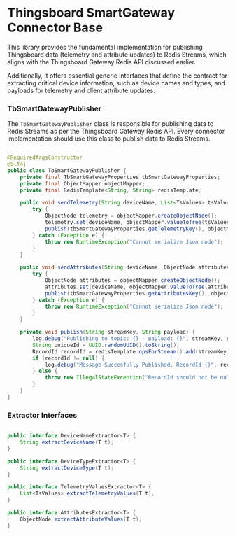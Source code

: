 # Thingsboard SmartGateway Connector Base

This library provides the fundamental implementation for publishing Thingsboard data (telemetry and attribute updates)
to Redis Streams,
which aligns with the Thingsboard Gateway Redis API discussed earlier.

Additionally, it offers essential generic interfaces that define the contract for extracting critical device
information, such as device names and types, and payloads for telemetry and client attribute updates.

### TbSmartGatewayPublisher

The `TbSmartGatewayPublisher` class is responsible for publishing data to Redis Streams as per the Thingsboard Gateway
Redis API.
Every connector implementation should use this class to publish data to Redis Streams.

```java

@RequiredArgsConstructor
@Slf4j
public class TbSmartGatewayPublisher {
    private final TbSmartGatewayProperties tbSmartGatewayProperties;
    private final ObjectMapper objectMapper;
    private final RedisTemplate<String, String> redisTemplate;

    public void sendTelemetry(String deviceName, List<TsValues> tsValues) {
        try {
            ObjectNode telemetry = objectMapper.createObjectNode();
            telemetry.set(deviceName, objectMapper.valueToTree(tsValues));
            publish(tbSmartGatewayProperties.getTelemetryKey(), objectMapper.writeValueAsString(telemetry));
        } catch (Exception e) {
            throw new RuntimeException("Cannot serialize Json node");
        }
    }

    public void sendAttributes(String deviceName, ObjectNode attributeValues) {
        try {
            ObjectNode attributes = objectMapper.createObjectNode();
            attributes.set(deviceName, objectMapper.valueToTree(attributeValues));
            publish(tbSmartGatewayProperties.getAttributesKey(), objectMapper.writeValueAsString(attributes));
        } catch (Exception e) {
            throw new RuntimeException("Cannot serialize Json node");
        }
    }

    private void publish(String streamKey, String payload) {
        log.debug("Publishing to topic: {} - payload: {}", streamKey, payload);
        String uniqueId = UUID.randomUUID().toString();
        RecordId recordId = redisTemplate.opsForStream().add(streamKey, Collections.singletonMap(uniqueId, payload));
        if (recordId != null) {
            log.debug("Message Succesfully Published. RecordId {}", recordId.getValue());
        } else {
            throw new IllegalStateException("RecordId should not be null. Null when xadd used in pipeline");
        }
    }
}
```

### Extractor Interfaces

```java

public interface DeviceNameExtractor<T> {
    String extractDeviceName(T t);
}

public interface DeviceTypeExtractor<T> {
    String extractDeviceType(T t);
}

public interface TelemetryValuesExtractor<T> {
    List<TsValues> extractTelemetryValues(T t);
}

public interface AttributesExtractor<T> {
    ObjectNode extractAttributeValues(T t);
}
```





